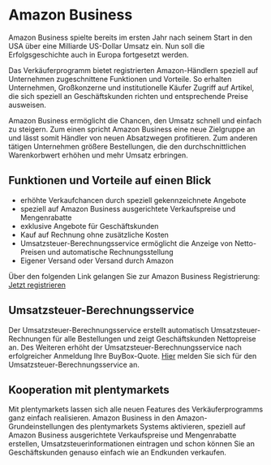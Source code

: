 
# Amazon Business


<div class="container-toc"></div>

Amazon Business spielte bereits im ersten Jahr nach seinem Start in den USA über eine Milliarde US-Dollar Umsatz ein. Nun soll die Erfolgsgeschichte auch in Europa fortgesetzt werden.


Das Verkäuferprogramm bietet registrierten Amazon-Händlern speziell auf Unternehmen zugeschnittene Funktionen und Vorteile. So erhalten Unternehmen, Großkonzerne und institutionelle Käufer Zugriff auf Artikel, die sich speziell an Geschäftskunden richten und entsprechende Preise ausweisen.


Amazon Business ermöglicht die Chancen, den Umsatz schnell und einfach zu steigern. Zum einen spricht Amazon Business eine neue Zielgruppe an und lässt somit Händler von neuen Absatzwegen profitieren. Zum anderen tätigen Unternehmen größere Bestellungen, die den durchschnittlichen Warenkorbwert erhöhen und mehr Umsatz erbringen.


## Funktionen und Vorteile auf einen Blick

<ul><li>erhöhte Verkaufchancen durch speziell gekennzeichnete Angebote</li>
<li>speziell auf Amazon Business ausgerichtete Verkaufspreise und Mengenrabatte</li>
<li>exklusive Angebote für Geschäftskunden</li>
<li>Kauf auf Rechnung ohne zusätzliche Kosten</li>
<li>Umsatzsteuer-Berechnungsservice ermöglicht die Anzeige von Netto-Preisen und automatische Rechnungsstellung</li>
<li>Eigener Versand oder Versand durch Amazon</li></ul>

Über den folgenden Link gelangen Sie zur Amazon Business Registrierung: [Jetzt registrieren](https://services.amazon.de/programme/b2b-verkaufen/merkmale-und-vorteile.html)

## Umsatzsteuer-Berechnungsservice

Der Umsatzsteuer-Berechnungsservice erstellt automatisch Umsatzsteuer-Rechnungen für alle Bestellungen und zeigt Geschäftskunden Nettopreise an. Des Weiteren erhöht der Umsatzsteuer-Berechnungsservice nach erfolgreicher Anmeldung Ihre BuyBox-Quote. [Hier](https://sellercentral-europe.amazon.com/tax/registrations?context=enrollment&ref=xx_b2b_tcsfaqs_tcsenrol&) melden Sie sich für den Umsatzsteuer-Berechnungsservice an.

## Kooperation mit plentymarkets

Mit plentymarkets lassen sich alle neuen Features des Verkäuferprogramms ganz einfach realisieren. Amazon Business in den Amazon-Grundeinstellungen des plentymarkets Systems aktivieren, speziell auf Amazon Business ausgerichtete Verkaufspreise und Mengenrabatte erstellen, Umsatzsteuerinformationen eintragen und schon können Sie an Geschäftskunden genauso einfach wie an Endkunden verkaufen.
	